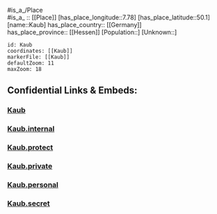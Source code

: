 ﻿---
location: [50.1,7.78] 
mapzoom: [7,12] 
mapmarker: city 
type: City
tags:
- geo/City


SpocWebEntityId: 31352
isDeleted: false
confidential: public

---
#is_a_/Place  
#is_a_ :: [[Place]] 
[has_place_longitude::7.78] 
[has_place_latitude::50.1] 
[name::Kaub] 
has_place_country:: [[Germany]]  
has_place_province:: [[Hessen]] 
[Population::] 
[Unknown::] 


```leaflet
id: Kaub
coordinates: [[Kaub]] 
markerFile: [[Kaub]] 
defaultZoom: 11 
maxZoom: 18
```


## Confidential Links & Embeds: 

### [Kaub](/_public/Earth/Continent/Europe/Europe~Central/Germany/Germany~West/Rheinland-Pfalz/counties~RP/Rhein-Lahn-Kreis/cities~Rhein-Lahn-Kreis/Loreley/City/Kaub.md) 

### [Kaub.internal](/_internal/Earth/Continent/Europe/Europe~Central/Germany/Germany~West/Rheinland-Pfalz/counties~RP/Rhein-Lahn-Kreis/cities~Rhein-Lahn-Kreis/Loreley/City/Kaub.internal.md) 

### [Kaub.protect](/_protect/Earth/Continent/Europe/Europe~Central/Germany/Germany~West/Rheinland-Pfalz/counties~RP/Rhein-Lahn-Kreis/cities~Rhein-Lahn-Kreis/Loreley/City/Kaub.protect.md) 

### [Kaub.private](/_private/Earth/Continent/Europe/Europe~Central/Germany/Germany~West/Rheinland-Pfalz/counties~RP/Rhein-Lahn-Kreis/cities~Rhein-Lahn-Kreis/Loreley/City/Kaub.private.md) 

### [Kaub.personal](/_personal/Earth/Continent/Europe/Europe~Central/Germany/Germany~West/Rheinland-Pfalz/counties~RP/Rhein-Lahn-Kreis/cities~Rhein-Lahn-Kreis/Loreley/City/Kaub.personal.md) 

### [Kaub.secret](/_secret/Earth/Continent/Europe/Europe~Central/Germany/Germany~West/Rheinland-Pfalz/counties~RP/Rhein-Lahn-Kreis/cities~Rhein-Lahn-Kreis/Loreley/City/Kaub.secret.md) 
